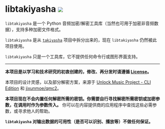 # libtakiyasha ![](https://img.shields.io/badge/Python-3.8+-red)

`libtakiyasha` 是一个 Python 音频加密/解密工具库（当然也可用于加密非音频数据），支持多种加密文件格式。

`libtakiyasha` 是从 [`takiyasha`](https://github.com/nukemiko/takiyasha) 项目中拆分出来的，现在 `libtakiyasha` 仍然被此项目使用。

`libtakiyasha` 只是一个工具库，它不提供任何命令行或图形界面支持。

---

**本项目是以学习和技术研究的初衷创建的，修改、再分发时请遵循 [License](LICENSE)。**

本项目的设计灵感，以及部分解密方案，来源于 [Unlock Music Project - CLI Edition](https://git.unlock-music.dev/um/web) 和 [jixunmoe/qmc2](https://github.com/jixunmoe/qmc2)。

**本项目现在不会内置任何解密所需的密钥。你需要自行寻找解密所需密钥或加密参数，在调用时作为参数传入。**
你可以在内容提供商的应用程序中查找这些必需参数，或寻求他人的帮助。

**`libtakiyasha` 对输出数据的可用性（是否可以识别、播放等）不做任何保证。**

